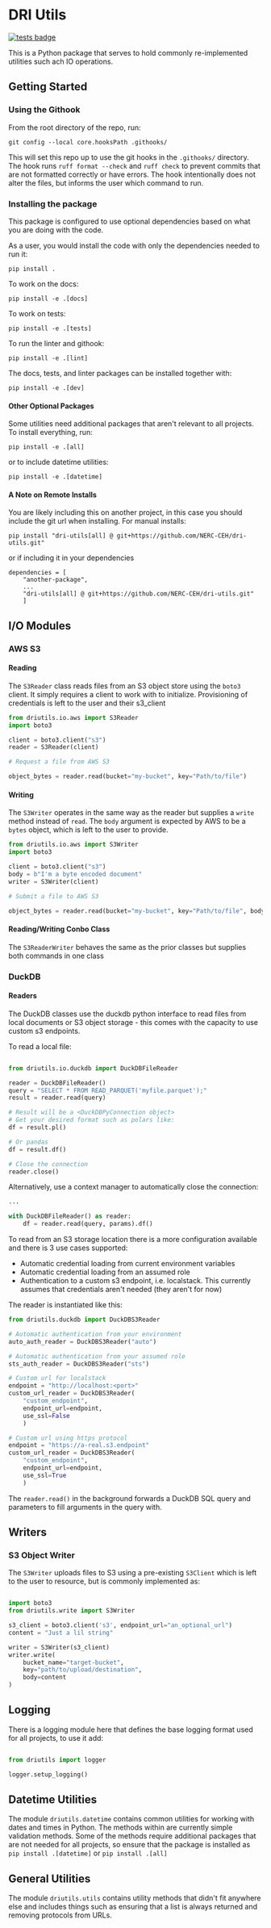 # DRI Utils

[![tests badge](https://github.com/NERC-CEH/dri-utils/actions/workflows/pipeline.yml/badge.svg)](https://github.com/NERC-CEH/dri-utils/actions)

This is a Python package that serves to hold commonly re-implemented utilities such ach IO operations.

## Getting Started

### Using the Githook

From the root directory of the repo, run:

```
git config --local core.hooksPath .githooks/
```

This will set this repo up to use the git hooks in the `.githooks/` directory. The hook runs `ruff format --check` and `ruff check` to prevent commits that are not formatted correctly or have errors. The hook intentionally does not alter the files, but informs the user which command to run.

### Installing the package

This package is configured to use optional dependencies based on what you are doing with the code.

As a user, you would install the code with only the dependencies needed to run it:

```
pip install .
```

To work on the docs:

```
pip install -e .[docs]
```

To work on tests:

```
pip install -e .[tests]
```

To run the linter and githook:

```
pip install -e .[lint]
```

The docs, tests, and linter packages can be installed together with:

```
pip install -e .[dev]
```

#### Other Optional Packages

Some utilities need additional packages that aren't relevant to all projects. To install everything, run:

```
pip install -e .[all]
```

or to include datetime utilities:

```
pip install -e .[datetime]
```

#### A Note on Remote Installs

You are likely including this on another project, in this case you should include the git url when installing. For manual installs:
```
pip install "dri-utils[all] @ git+https://github.com/NERC-CEH/dri-utils.git"

```

or if including it in your dependencies
```
dependencies = [
    "another-package",
    ...
    "dri-utils[all] @ git+https://github.com/NERC-CEH/dri-utils.git"
    ]
```

## I/O Modules

### AWS S3

#### Reading
The `S3Reader` class reads files from an S3 object store using the `boto3` client. It simply requires a client to work with to initialize. Provisioning of credentials is left to the user and their s3_client

```python
from driutils.io.aws import S3Reader
import boto3

client = boto3.client("s3")
reader = S3Reader(client)

# Request a file from AWS S3

object_bytes = reader.read(bucket="my-bucket", key="Path/to/file")
```

#### Writing
The `S3Writer` operates in the same way as the reader but supplies a `write` method instead of `read`. The `body` argument is expected by AWS to be a `bytes` object, which is left to the user to provide.

```python
from driutils.io.aws import S3Writer
import boto3

client = boto3.client("s3")
body = b"I'm a byte encoded document"
writer = S3Writer(client)

# Submit a file to AWS S3

object_bytes = reader.read(bucket="my-bucket", key="Path/to/file", body=body)
```

#### Reading/Writing Conbo Class
The `S3ReaderWriter` behaves the same as the prior classes but supplies both commands in one class

### DuckDB

#### Readers

The DuckDB classes use the duckdb python interface to read files from local documents or S3 object storage - this comes with the capacity to use custom s3 endpoints.

To read a local file:
```python

from driutils.io.duckdb import DuckDBFileReader

reader = DuckDBFileReader()
query = "SELECT * FROM READ_PARQUET('myfile.parquet');"
result = reader.read(query)

# Result will be a <DuckDBPyConnection object>
# Get your desired format such as polars like:
df = result.pl()

# Or pandas
df = result.df()

# Close the connection
reader.close()
```

Alternatively, use a context manager to automatically close the connection:
```python
...

with DuckDBFileReader() as reader:
    df = reader.read(query, params).df()
```

To read from an S3 storage location there is a more configuration available and there is 3 use cases supported:

* Automatic credential loading from current environment variables
* Automatic credential loading from an assumed role
* Authentication to a custom s3 endpoint, i.e. localstack. This currently assumes that credentials aren't needed (they aren't for now)

The reader is instantiated like this:
```python
from driutils.duckdb import DuckDBS3Reader

# Automatic authentication from your environment
auto_auth_reader = DuckDBS3Reader("auto")

# Automatic authentication from your assumed role
sts_auth_reader = DuckDBS3Reader("sts")

# Custom url for localstack
endpoint = "http://localhost:<port>"
custom_url_reader = DuckDBS3Reader(
    "custom_endpoint",
    endpoint_url=endpoint,
    use_ssl=False
    )

# Custom url using https protocol
endpoint = "https://a-real.s3.endpoint"
custom_url_reader = DuckDBS3Reader(
    "custom_endpoint",
    endpoint_url=endpoint,
    use_ssl=True
    )
```

The `reader.read()` in the background forwards a DuckDB SQL query and parameters to fill arguments in the query with.

## Writers

### S3 Object Writer

The `S3Writer` uploads files to S3 using a pre-existing `S3Client` which is left to the user to resource, but is commonly implemented as:
```python

import boto3
from driutils.write import S3Writer

s3_client = boto3.client('s3', endpoint_url="an_optional_url")
content = "Just a lil string"

writer = S3Writer(s3_client)
writer.write(
    bucket_name="target-bucket",
    key="path/to/upload/destination",
    body=content
)
```

## Logging

There is a logging module here that defines the base logging format used for all projects, to use it add:

```python

from driutils import logger

logger.setup_logging()
```

## Datetime Utilities

The module `driutils.datetime` contains common utilities for working with dates and times in Python. The methods within are currently simple validation methods. Some of the methods require additional packages that are not needed for all projects, so ensure that the package is installed as `pip install .[datetime]` or `pip install .[all]`

## General Utilities

The module `driutils.utils` contains utility methods that didn't fit anywhere else and includes things such as ensuring that a list is always returned and removing protocols from URLs.